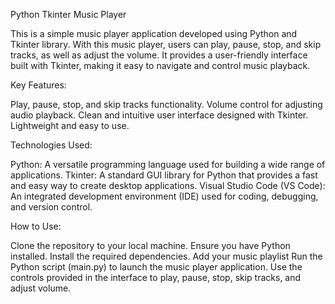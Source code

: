 Python Tkinter Music Player

This is a simple music player application developed using Python and Tkinter library. With this music player, users can play, pause, stop, and skip tracks, as well as adjust the volume. It provides a user-friendly interface built with Tkinter, making it easy to navigate and control music playback.

Key Features:

Play, pause, stop, and skip tracks functionality.
Volume control for adjusting audio playback.
Clean and intuitive user interface designed with Tkinter.
Lightweight and easy to use.

Technologies Used:

Python: A versatile programming language used for building a wide range of applications.
Tkinter: A standard GUI library for Python that provides a fast and easy way to create desktop applications.
Visual Studio Code (VS Code): An integrated development environment (IDE) used for coding, debugging, and version control.

How to Use:

Clone the repository to your local machine.
Ensure you have Python installed.
Install the required dependencies.
Add your music playlist
Run the Python script (main.py) to launch the music player application.
Use the controls provided in the interface to play, pause, stop, skip tracks, and adjust volume.
